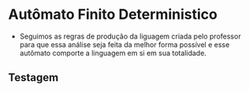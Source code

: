 # Autômato Finito Deterministico 

- Seguimos as regras de produção da liguagem criada pelo professor para que essa análise seja feita da melhor forma possível e esse autômato comporte a linguagem em si em sua totalidade.

## Testagem
